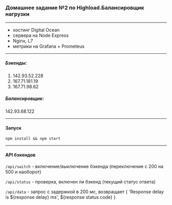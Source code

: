 ### Домашнее задание №2 по Highload.Балансировщик нагрузки

----------------------
* хостинг Digital Ocean
* сервера на Node Express
* Nginx, L7
* метрики на Grafana + Prometeus

----------------------
##### Бэкенды:
1. 142.93.52.228
2. 167.71.181.19
3. 167.71.98.62

##### Балансировщик:
142.93.68.122

----------------------
#### Запуск

`npm install && npm start`

----------------------
#### API бэкендов

`/api/switch` - включение/выключение бэкенда (переключение с 200 на 500 и наоборот)

`/api/status` - проверка, включен ли бэкенд (текущий статус ответа)

`/api/data` - запрос с задержкой в 200 мс, возвращает { 'Response delay is ${response delay} ms', ${response status code} } 